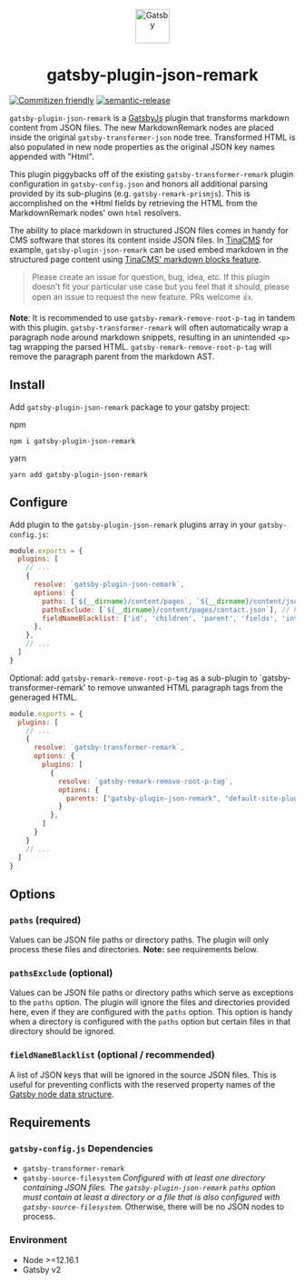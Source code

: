 <p align="center">
  <a href="https://www.gatsbyjs.org">
    <img alt="Gatsby" src="https://www.gatsbyjs.org/monogram.svg" width="60" />
  </a>
</p>
<h1 align="center">
  gatsby-plugin-json-remark
</h1>

[![Commitizen friendly](https://img.shields.io/badge/commitizen-friendly-brightgreen.svg)](http://commitizen.github.io/cz-cli/)
[![semantic-release](https://img.shields.io/badge/%20%20%F0%9F%93%A6%F0%9F%9A%80-semantic--release-e10079.svg)](https://github.com/semantic-release/semantic-release)

`gatsby-plugin-json-remark` is a [GatsbyJs](https://www.gatsbyjs.org) plugin that transforms markdown content from JSON files. The new MarkdownRemark nodes are placed inside the original `gatsby-transformer-json` node tree. Transformed HTML is also populated in new node properties as the original JSON key names appended with "Html".

This plugin piggybacks off of the existing `gatsby-transformer-remark` plugin configuration in `gatsby-config.json` and honors all additional parsing provided by its sub-plugins (e.g. `gatsby-remark-prismjs`). This is accomplished on the *Html fields by retrieving the HTML from the MarkdownRemark nodes' own `html` resolvers.

The ability to place markdown in structured JSON files comes in handy for CMS software that stores its content inside JSON files. In [TinaCMS](https://tinacms.org/) for example, `gatsby-plugin-json-remark` can be used embed markdown in the structured page content using [TinaCMS' markdown blocks feature](https://tinacms.org/docs/fields/blocks).

> Please create an issue for question, bug, idea, etc. If this plugin doesn't fit your particular use case but you feel that it should, please open an issue to request the new feature. PRs welcome 👍.

**Note**: It is recommended to use `gatsby-remark-remove-root-p-tag` in tandem with this plugin. `gatsby-transformer-remark` will often automatically wrap a paragraph node around markdown snippets, resulting in an unintended `<p>` tag wrapping the parsed HTML. `gatsby-remark-remove-root-p-tag` will remove the paragraph parent from the markdown AST. 

## Install

Add `gatsby-plugin-json-remark` package to your gatsby project:

npm

```shell
npm i gatsby-plugin-json-remark
```

yarn

```shell
yarn add gatsby-plugin-json-remark
```

## Configure

Add plugin to the `gatsby-plugin-json-remark` plugins array in your `gatsby-config.js`:

```javascript
module.exports = {
  plugins: [
    // ...
    {
      resolve: `gatsby-plugin-json-remark`,
      options: {
        paths: [`${__dirname}/content/pages`, `${__dirname}/content/json-markdown`], // Process all JSON files in these directories.
        pathsExclude: [`${__dirname}/content/pages/contact.json`], // Process all files in the directories above, except `pages/contact.json`.
        fieldNameBlacklist: ['id', 'children', 'parent', 'fields', 'internal', 'path', 'template'],
      },
    },
    // ...
  ]
}
```

Optional: add `gatsby-remark-remove-root-p-tag` as a sub-plugin to `gatsby-transformer-remark' to remove unwanted HTML paragraph tags from the generaged HTML.

```javascript
module.exports = {
  plugins: [
    // ...
    {
      resolve: `gatsby-transformer-remark`,
      options: {
        plugins: [
          {
            resolve: `gatsby-remark-remove-root-p-tag`,
            options: {
              parents: ["gatsby-plugin-json-remark", "default-site-plugin"] // Required: will process only the MarkdownRemark nodes created by these plugins
            }
          },
        ]
      }
    }
    // ...
  ]
}
```

## Options

### `paths` (required)
Values can be JSON file paths or directory paths. The plugin will only process these files and directories. **Note:** see requirements below.

### `pathsExclude` (optional)
Values can be JSON file paths or directory paths which serve as exceptions to the `paths` option. The plugin will ignore the files and directories provided here, even if they are configured with the `paths` option. This option is handy when a directory is configured with the `paths` option but certain files in that directory should be ignored.

### `fieldNameBlacklist` (optional / recommended)
A list of JSON keys that will be ignored in the source JSON files. This is useful for preventing conflicts with the reserved property names of the [Gatsby node data structure](https://www.gatsbyjs.org/docs/node-interface/).

## Requirements

### `gatsby-config.js` Dependencies

+ `gatsby-transformer-remark` 
+ `gatsby-source-filesystem` *Configured with at least one directory containing JSON files. The `gatsby-plugin-json-remark` `paths` option must contain at least a directory or a file that is also configured with `gatsby-source-filesystem`.* Otherwise, there will be no JSON nodes to process.

### Environment
+ Node >=12.16.1
+ Gatsby v2